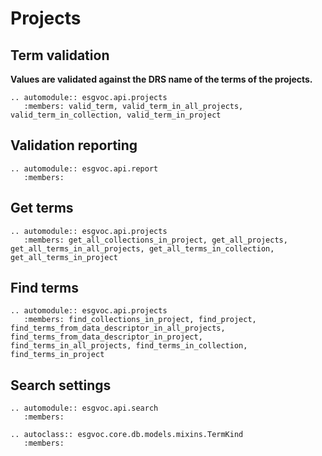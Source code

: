 # Projects

## Term validation

**Values are validated against the DRS name of the terms of the projects.**

```{eval-rst}
.. automodule:: esgvoc.api.projects
   :members: valid_term, valid_term_in_all_projects, valid_term_in_collection, valid_term_in_project
```

## Validation reporting

```{eval-rst}
.. automodule:: esgvoc.api.report
   :members:
```

## Get terms
```{eval-rst}
.. automodule:: esgvoc.api.projects
   :members: get_all_collections_in_project, get_all_projects, get_all_terms_in_all_projects, get_all_terms_in_collection, get_all_terms_in_project
```

## Find terms

```{eval-rst}
.. automodule:: esgvoc.api.projects
   :members: find_collections_in_project, find_project, find_terms_from_data_descriptor_in_all_projects, find_terms_from_data_descriptor_in_project, find_terms_in_all_projects, find_terms_in_collection, find_terms_in_project
```

## Search settings

```{eval-rst}
.. automodule:: esgvoc.api.search
   :members: 
```
```{eval-rst}
.. autoclass:: esgvoc.core.db.models.mixins.TermKind
   :members: 
```